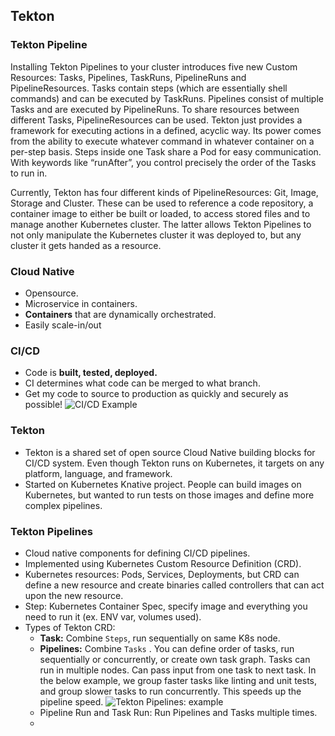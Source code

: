 ## Tekton

### Tekton Pipeline

Installing Tekton Pipelines to your cluster introduces five new Custom Resources: Tasks, Pipelines, TaskRuns, PipelineRuns and PipelineResources. Tasks contain steps (which are essentially shell commands) and can be executed by TaskRuns. Pipelines consist of multiple Tasks and are executed by PipelineRuns. To share resources between different Tasks, PipelineResources can be used. Tekton just provides a framework for executing actions in a defined, acyclic way. Its power comes from the ability to execute whatever command in whatever container on a per-step basis. Steps inside one Task share a Pod for easy communication. With keywords like “runAfter”, you control precisely the order of the Tasks to run in.

Currently, Tekton has four different kinds of PipelineResources: Git, Image, Storage and Cluster. These can be used to reference a code repository, a container image to either be built or loaded, to access stored files and to manage another Kubernetes cluster. The latter allows Tekton Pipelines to not only manipulate the Kubernetes cluster it was deployed to, but any cluster it gets handed as a resource.

### Cloud Native
- Opensource.
- Microservice in containers.
- **Containers** that are dynamically orchestrated.
- Easily scale-in/out

### CI/CD
- Code is **built, tested, deployed.**
- CI determines what code can be merged to what branch.
- Get my code to source to production as quickly and securely as possible!
![CI/CD Example](https://i.ibb.co/tKZXXRz/Screen-Shot-2020-08-25-at-14-58-04.png)

### Tekton
- Tekton is a shared set of open source Cloud Native building blocks for CI/CD system. Even though Tekton runs on Kubernetes, it targets on any platform, language, and framework.
- Started on Kubernetes Knative project. People can build images on Kubernetes, but wanted to run tests on those images and define more complex pipelines.

### Tekton Pipelines
- Cloud native components for defining CI/CD pipelines.
- Implemented using Kubernetes Custom Resource Definition (CRD).
- Kubernetes resources: Pods, Services, Deployments, but CRD can define a new resource and create binaries called controllers that can act upon the new resource.
- Step: Kubernetes Container Spec, specify image and everything you need to run it (ex. ENV var, volumes used).
- Types of Tekton CRD:
	- **Task:** Combine `Steps`, run sequentially on same K8s node.
	- **Pipelines:** Combine `Tasks` . You can define order of tasks, run sequentially or concurrently, or create own task graph. Tasks can run in multiple nodes. Can pass input from one task to next task. In the below example, we group faster tasks like linting and unit tests, and group slower tasks to run concurrently. This speeds up the pipeline speed.
![Tekton Pipelines: example](https://i.ibb.co/bRDNz4L/Screen-Shot-2020-08-25-at-15-47-07.png)
	- Pipeline Run and Task Run: Run Pipelines and Tasks multiple times.
	- 

<!--stackedit_data:
eyJoaXN0b3J5IjpbLTU3MTc1MzAzNiwzMDU1NzU2NCwtNzczMD
kyOTE3XX0=
-->